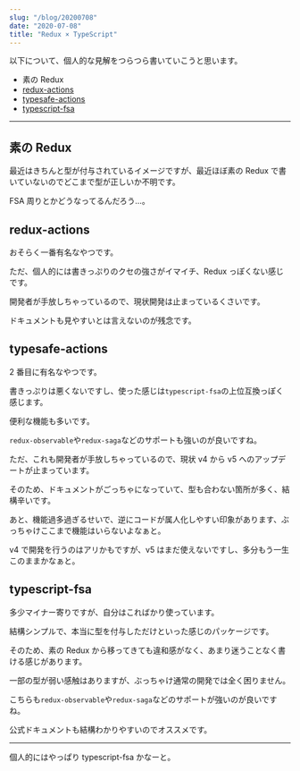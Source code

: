 ```yaml
---
slug: "/blog/20200708"
date: "2020-07-08"
title: "Redux × TypeScript"
---
```


以下について、個人的な見解をつらつら書いていこうと思います。

- 素の Redux
- [redux-actions](https://github.com/redux-utilities/redux-actions)
- [typesafe-actions](https://github.com/piotrwitek/typesafe-actions)
- [typescript-fsa](https://github.com/aikoven/typescript-fsa)

---

## 素の Redux

最近はきちんと型が付与されているイメージですが、最近ほぼ素の Redux で書いていないのでどこまで型が正しいか不明です。

FSA 周りとかどうなってるんだろう…。

## redux-actions

おそらく一番有名なやつです。

ただ、個人的には書きっぷりのクセの強さがイマイチ、Redux っぽくない感じです。

開発者が手放しちゃっているので、現状開発は止まっているくさいです。

ドキュメントも見やすいとは言えないのが残念です。

## typesafe-actions

2 番目に有名なやつです。

書きっぷりは悪くないですし、使った感じは`typescript-fsa`の上位互換っぽく感じます。

便利な機能も多いです。

`redux-observable`や`redux-saga`などのサポートも強いのが良いですね。

ただ、これも開発者が手放しちゃっているので、現状 v4 から v5 へのアップデートが止まっています。

そのため、ドキュメントがごっちゃになっていて、型も合わない箇所が多く、結構辛いです。

あと、機能過多過ぎるせいで、逆にコードが属人化しやすい印象があります、ぶっちゃけここまで機能はいらないよなぁと。

v4 で開発を行うのはアリかもですが、v5 はまだ使えないですし、多分もう一生このままかなぁと。

## typescript-fsa

多少マイナー寄りですが、自分はこればかり使っています。

結構シンプルで、本当に型を付与しただけといった感じのパッケージです。

そのため、素の Redux から移ってきても違和感がなく、あまり迷うことなく書ける感じがあります。

一部の型が弱い感触はありますが、ぶっちゃけ通常の開発では全く困りません。

こちらも`redux-observable`や`redux-saga`などのサポートが強いのが良いですね。

公式ドキュメントも結構わかりやすいのでオススメです。

---

個人的にはやっぱり typescript-fsa かなーと。
